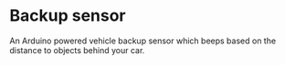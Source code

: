 # Backup sensor
An Arduino powered vehicle backup sensor which beeps based on the distance to objects behind your car. 
